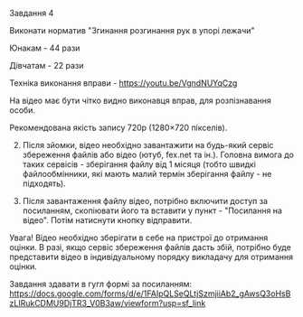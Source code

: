 Завдання 4

Виконати норматив "Згинання розгинання рук в упорі лежачи" 

Юнакам - 44 рази

Дівчатам - 22 рази

Техніка виконання вправи - https://youtu.be/VgndNUYqCzg 

На відео має бути чітко видно виконавця вправ, для розпізнавання особи. 

Рекомендована якість запису 720p (1280×720 пікселів). 

2. Після зйомки, відео необхідно завантажити на будь-який сервіс збереження 
файлів або відео (ютуб, fex.net та ін.). Головна вимога до таких сервісів - 
зберігання файлу від 1 місяця (тобто швидкі файлообмінники, які мають малий 
термін зберігання файлу - не підходять). 

3. Після завантаження файлу відео, потрібно включити доступ за посиланням, 
скопіювати його та вставити у пункт - "Посилання на відео". 
Потім натиснути кнопку відправити.

Увага! Відео необхідно зберігати в себе на пристрої до отримання оцінки. 
В разі, якщо сервіс збереження файлів дасть збій, потрібно буде представити 
відео в індивідуальному порядку викладачу для отримання оцінки.


Завдання здавати в гугл формі за посиланням:
https://docs.google.com/forms/d/e/1FAIpQLSeQLtjSzmjiiAb2_gAwsQ3oHsBzLIRukCDMU9DjTR3_V0B3aw/viewform?usp=sf_link
